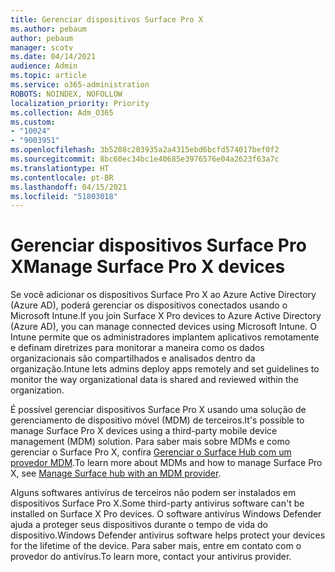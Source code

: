 ```yaml
---
title: Gerenciar dispositivos Surface Pro X
ms.author: pebaum
author: pebaum
manager: scotv
ms.date: 04/14/2021
audience: Admin
ms.topic: article
ms.service: o365-administration
ROBOTS: NOINDEX, NOFOLLOW
localization_priority: Priority
ms.collection: Adm_O365
ms.custom:
- "10024"
- "9003951"
ms.openlocfilehash: 3b5208c203935a2a4315ebd6bcfd574017bef0f2
ms.sourcegitcommit: 8bc60ec34bc1e40685e3976576e04a2623f63a7c
ms.translationtype: HT
ms.contentlocale: pt-BR
ms.lasthandoff: 04/15/2021
ms.locfileid: "51803018"
---
```

# <a name="manage-surface-pro-x-devices"></a><span data-ttu-id="d6e95-102">Gerenciar dispositivos Surface Pro X</span><span class="sxs-lookup"><span data-stu-id="d6e95-102">Manage Surface Pro X devices</span></span>

<span data-ttu-id="d6e95-103">Se você adicionar os dispositivos Surface Pro X ao Azure Active Directory (Azure AD), poderá gerenciar os dispositivos conectados usando o Microsoft Intune.</span><span class="sxs-lookup"><span data-stu-id="d6e95-103">If you join Surface X Pro devices to Azure Active Directory (Azure AD), you can manage connected devices using Microsoft Intune.</span></span> <span data-ttu-id="d6e95-104">O Intune permite que os administradores implantem aplicativos remotamente e definam diretrizes para monitorar a maneira como os dados organizacionais são compartilhados e analisados dentro da organização.</span><span class="sxs-lookup"><span data-stu-id="d6e95-104">Intune lets admins deploy apps remotely and set guidelines to monitor the way organizational data is shared and reviewed within the organization.</span></span>

<span data-ttu-id="d6e95-105">É possível gerenciar dispositivos Surface Pro X usando uma solução de gerenciamento de dispositivo móvel (MDM) de terceiros.</span><span class="sxs-lookup"><span data-stu-id="d6e95-105">It's possible to manage Surface Pro X devices using a third-party mobile device management (MDM) solution.</span></span> <span data-ttu-id="d6e95-106">Para saber mais sobre MDMs e como gerenciar o Surface Pro X, confira [Gerenciar o Surface Hub com um provedor MDM](https://docs.microsoft.com/surface-hub/manage-settings-with-mdm-for-surface-hub).</span><span class="sxs-lookup"><span data-stu-id="d6e95-106">To learn more about MDMs and how to manage Surface Pro X, see [Manage Surface hub with an MDM provider](https://docs.microsoft.com/surface-hub/manage-settings-with-mdm-for-surface-hub).</span></span>

<span data-ttu-id="d6e95-107">Alguns softwares antivírus de terceiros não podem ser instalados em dispositivos Surface Pro X.</span><span class="sxs-lookup"><span data-stu-id="d6e95-107">Some third-party antivirus software can't be installed on Surface X Pro devices.</span></span> <span data-ttu-id="d6e95-108">O software antivírus Windows Defender ajuda a proteger seus dispositivos durante o tempo de vida do dispositivo.</span><span class="sxs-lookup"><span data-stu-id="d6e95-108">Windows Defender antivirus software helps protect your devices for the lifetime of the device.</span></span> <span data-ttu-id="d6e95-109">Para saber mais, entre em contato com o provedor do antivírus.</span><span class="sxs-lookup"><span data-stu-id="d6e95-109">To learn more, contact your antivirus provider.</span></span>

